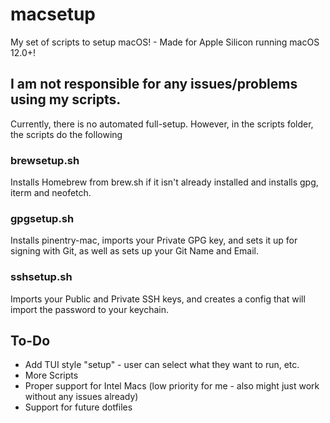 # macsetup
My set of scripts to setup macOS! - Made for Apple Silicon running macOS 12.0+!

## I am not responsible for any issues/problems using my scripts.

Currently, there is no automated full-setup.
However, in the scripts folder, the scripts do the following

### brewsetup.sh
Installs Homebrew from brew.sh if it isn't already installed and installs gpg, iterm and neofetch.

### gpgsetup.sh
Installs pinentry-mac, imports your Private GPG key, and sets it up for signing with Git, as well as sets up your Git Name and Email.

### sshsetup.sh
Imports your Public and Private SSH keys, and creates a config that will import the password to your keychain.

## To-Do
- Add TUI style "setup" - user can select what they want to run, etc.
- More Scripts
- Proper support for Intel Macs (low priority for me - also might just work without any issues already)
- Support for future dotfiles